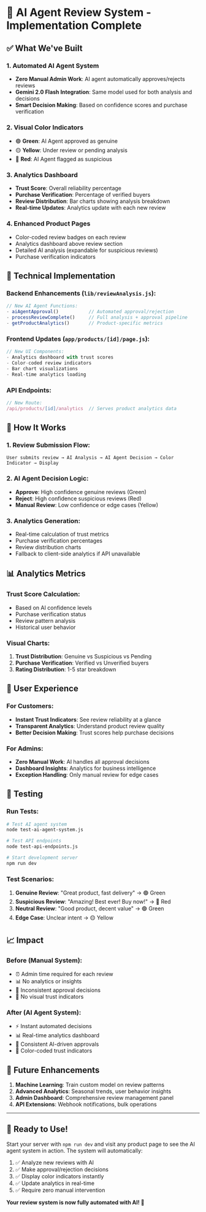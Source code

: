 # 🤖 AI Agent Review System - Implementation Complete

## ✅ What We've Built

### 1. **Automated AI Agent System**
- **Zero Manual Admin Work**: AI agent automatically approves/rejects reviews
- **Gemini 2.0 Flash Integration**: Same model used for both analysis and decisions
- **Smart Decision Making**: Based on confidence scores and purchase verification

### 2. **Visual Color Indicators**
- 🟢 **Green**: AI Agent approved as genuine
- 🟡 **Yellow**: Under review or pending analysis  
- 🔴 **Red**: AI Agent flagged as suspicious

### 3. **Analytics Dashboard**
- **Trust Score**: Overall reliability percentage
- **Purchase Verification**: Percentage of verified buyers
- **Review Distribution**: Bar charts showing analysis breakdown
- **Real-time Updates**: Analytics update with each new review

### 4. **Enhanced Product Pages**
- Color-coded review badges on each review
- Analytics dashboard above review section
- Detailed AI analysis (expandable for suspicious reviews)
- Purchase verification indicators

## 🔧 Technical Implementation

### Backend Enhancements (`lib/reviewAnalysis.js`):
```javascript
// New AI Agent Functions:
- aiAgentApproval()           // Automated approval/rejection
- processReviewComplete()     // Full analysis + approval pipeline  
- getProductAnalytics()       // Product-specific metrics
```

### Frontend Updates (`app/products/[id]/page.js`):
```javascript
// New UI Components:
- Analytics dashboard with trust scores
- Color-coded review indicators
- Bar chart visualizations
- Real-time analytics loading
```

### API Endpoints:
```javascript
// New Route:
/api/products/[id]/analytics  // Serves product analytics data
```

## 🚀 How It Works

### 1. **Review Submission Flow**:
```
User submits review → AI Analysis → AI Agent Decision → Color Indicator → Display
```

### 2. **AI Agent Decision Logic**:
- **Approve**: High confidence genuine reviews (Green)
- **Reject**: High confidence suspicious reviews (Red)  
- **Manual Review**: Low confidence or edge cases (Yellow)

### 3. **Analytics Generation**:
- Real-time calculation of trust metrics
- Purchase verification percentages
- Review distribution charts
- Fallback to client-side analytics if API unavailable

## 📊 Analytics Metrics

### Trust Score Calculation:
- Based on AI confidence levels
- Purchase verification status
- Review pattern analysis
- Historical user behavior

### Visual Charts:
1. **Trust Distribution**: Genuine vs Suspicious vs Pending
2. **Purchase Verification**: Verified vs Unverified buyers
3. **Rating Distribution**: 1-5 star breakdown

## 🎯 User Experience

### For Customers:
- **Instant Trust Indicators**: See review reliability at a glance
- **Transparent Analytics**: Understand product review quality
- **Better Decision Making**: Trust scores help purchase decisions

### For Admins:
- **Zero Manual Work**: AI handles all approval decisions
- **Dashboard Insights**: Analytics for business intelligence
- **Exception Handling**: Only manual review for edge cases

## 🧪 Testing

### Run Tests:
```bash
# Test AI agent system
node test-ai-agent-system.js

# Test API endpoints  
node test-api-endpoints.js

# Start development server
npm run dev
```

### Test Scenarios:
1. **Genuine Review**: "Great product, fast delivery" → 🟢 Green
2. **Suspicious Review**: "Amazing! Best ever! Buy now!" → 🔴 Red
3. **Neutral Review**: "Good product, decent value" → 🟢 Green
4. **Edge Case**: Unclear intent → 🟡 Yellow

## 📈 Impact

### Before (Manual System):
- ⏰ Admin time required for each review
- 📊 No analytics or insights
- 🤔 Inconsistent approval decisions
- 👀 No visual trust indicators

### After (AI Agent System):
- ⚡ Instant automated decisions
- 📊 Real-time analytics dashboard
- 🎯 Consistent AI-driven approvals
- 🎨 Color-coded trust indicators

## 🔮 Future Enhancements

1. **Machine Learning**: Train custom model on review patterns
2. **Advanced Analytics**: Seasonal trends, user behavior insights
3. **Admin Dashboard**: Comprehensive review management panel
4. **API Extensions**: Webhook notifications, bulk operations

---

## 🏁 Ready to Use!

Start your server with `npm run dev` and visit any product page to see the AI agent system in action. The system will automatically:

1. ✅ Analyze new reviews with AI
2. ✅ Make approval/rejection decisions  
3. ✅ Display color indicators instantly
4. ✅ Update analytics in real-time
5. ✅ Require zero manual intervention

**Your review system is now fully automated with AI! 🎉**
